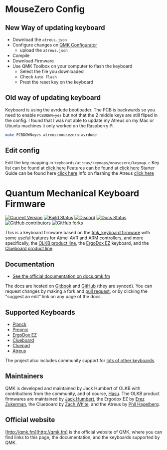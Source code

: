# MouseZero Config
## New Way of updating keyboard
- Download the `atreus.json`
- Configure changes on [QMK Configurator](https://config.qmk.fm/#/atreus/astar/LAYOUT)
     - upload the `atreus.json`
- Compile
- Download Firmware
- Use QMK Toolbox on your computer to flash the keyboard
     - Select the file you downloaded
     - Check `Auto Flash`
     - Prest the reset key on the keyboard
## Old way of updating keyboard
Keyboard is using the avrdude bootloader. The PCB is backwards so you need to enable `PCBDOWN=yes` but not that the 2 middle keys are still fliped in the config. I found that I was not able to update my Atreus on my Mac or Ubuntu machines it only worked on the Raspberry Pi.

```bash
make PCBDOWN=yes atreus:mousezero:avrdude
```

## Edit config
Edit the key mapping in `keyboards/atreus/keymaps/mousezero/keymap.c`
Key list can be found at [click here](https://docs.qmk.fm/#/feature_advanced_keycodes)
Features can be found at [click here](https://docs.qmk.fm/#/features)
Starter Guide can be found here [click here](https://docs.qmk.fm/#/newbs_getting_started)
Info on flashing the Atreus [click here](http://atreus.technomancy.us/flash)








# Quantum Mechanical Keyboard Firmware

[![Current Version](https://img.shields.io/github/tag/qmk/qmk_firmware.svg)](https://github.com/qmk/qmk_firmware/tags)
[![Build Status](https://travis-ci.org/qmk/qmk_firmware.svg?branch=master)](https://travis-ci.org/qmk/qmk_firmware)
[![Discord](https://img.shields.io/discord/440868230475677696.svg)](https://discord.gg/Uq7gcHh)
[![Docs Status](https://img.shields.io/badge/docs-ready-orange.svg)](https://docs.qmk.fm)
[![GitHub contributors](https://img.shields.io/github/contributors/qmk/qmk_firmware.svg)](https://github.com/qmk/qmk_firmware/pulse/monthly)
[![GitHub forks](https://img.shields.io/github/forks/qmk/qmk_firmware.svg?style=social&label=Fork)](https://github.com/qmk/qmk_firmware/)

This is a keyboard firmware based on the [tmk\_keyboard firmware](http://github.com/tmk/tmk_keyboard) with some useful features for Atmel AVR and ARM controllers, and more specifically, the [OLKB product line](https://olkb.com), the [ErgoDox EZ](http://www.ergodox-ez.com) keyboard, and the [Clueboard product line](http://clueboard.co/).

## Documentation

* [See the official documentation on docs.qmk.fm](https://docs.qmk.fm)

The docs are hosted on [Gitbook](https://www.gitbook.com/book/qmk/firmware/details) and [GitHub](/docs/) (they are synced). You can request changes by making a fork and [pull request](https://github.com/qmk/qmk_firmware/pulls), or by clicking the "suggest an edit" link on any page of the docs.

## Supported Keyboards

* [Planck](/keyboards/planck/)
* [Preonic](/keyboards/preonic/)
* [ErgoDox EZ](/keyboards/ergodox_ez/)
* [Clueboard](/keyboards/clueboard/)
* [Cluepad](/keyboards/clueboard/17/)
* [Atreus](/keyboards/atreus/)

The project also includes community support for [lots of other keyboards](/keyboards/).

## Maintainers

QMK is developed and maintained by Jack Humbert of OLKB with contributions from the community, and of course, [Hasu](https://github.com/tmk). The OLKB product firmwares are maintained by [Jack Humbert](https://github.com/jackhumbert), the Ergodox EZ by [Erez Zukerman](https://github.com/ezuk), the Clueboard by [Zach White](https://github.com/skullydazed), and the Atreus by [Phil Hagelberg](https://github.com/technomancy).

## Official website

[http://qmk.fm](http://qmk.fm) is the official website of QMK, where you can find links to this page, the documentation, and the keyboards supported by QMK.

